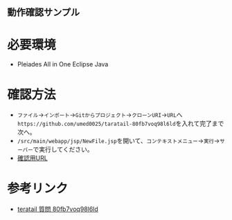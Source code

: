 動作確認サンプル
---

# 必要環境

* Pleiades All in One Eclipse Java

# 確認方法

* `ファイル`→`インポート`→`Gitからプロジェクト`→`クローンURI`→`URL`へ`https://github.com/umed0025/taratail-80fb7voq98l6ld`を入れて完了まで次へ。
* `/src/main/webapp/jsp/NewFile.jsp`を開いて、`コンテキストメニュー`→`実行`→`サーバー`で実行してください。
* [確認用URL](http://localhost:8080/taglib-load-check/jsp/NewFile.jsp)

# 参考リンク

* [teratail 質問 80fb7voq98l6ld](https://teratail.com/questions/80fb7voq98l6ld)
